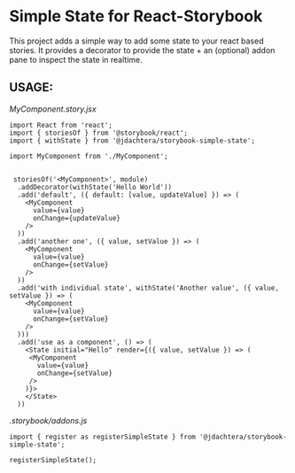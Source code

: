 Simple State for React-Storybook
================================

This project adds a simple way to add some state to your react based stories.
It provides a decorator to provide the state + an (optional) addon pane to inspect the state in realtime.

USAGE:
------

*MyComponent.story.jsx*

```
import React from 'react';
import { storiesOf } from '@storybook/react';
import { withState } from '@jdachtera/storybook-simple-state';

import MyComponent from './MyComponent';


 storiesOf('<MyComponent>', module)
  .addDecorator(withState('Hello World'))
  .add('default', ({ default: [value, updateValue] }) => (
    <MyComponent
      value={value}
      onChange={updateValue}
    />
  ))
  .add('another one', ({ value, setValue }) => (
    <MyComponent
      value={value}
      onChange={setValue}
    />
  ))
  .add('with individual state', withState('Another value', ({ value, setValue }) => (
    <MyComponent
      value={value}
      onChange={setValue}
    />
  )))
  .add('use as a component', () => (
    <State initial="Hello" render={({ value, setValue }) => (
     <MyComponent
       value={value}
       onChange={setValue}
     />
    )}>
    </State>
  ))
```


*.storybook/addons.js*
```
import { register as registerSimpleState } from '@jdachtera/storybook-simple-state';

registerSimpleState();
```

